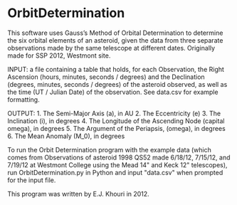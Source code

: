 # OrbitDetermination
This software uses Gauss’s Method of Orbital Determination to determine the six orbital elements of an asteroid, given the data from three separate observations made by the same telescope at different dates. Originally made for SSP 2012, Westmont site.

INPUT: a file containing a table that holds, for each Observation, the Right Ascension (hours, minutes, seconds / degrees) and the Declination (degrees, minutes, seconds / degrees) of the asteroid observed, as well as the time (UT / Julian Date) of the observation. See data.csv for example formatting.

OUTPUT: 
	1. The Semi-Major Axis (a), in AU
	2. The Eccentricity (e)
	3. The Inclination (i), in degrees
	4. The Longitude of the Ascending Node (capital omega), in degrees
	5. The Argument of the Periapsis, (omega), in degrees
	6. The Mean Anomaly (M_0), in degrees

To run the Orbit Determination program with the example data (which comes from Observations of asteroid 1998 QS52 made 6/18/12, 7/15/12, and 7/19/12 at Westmont College using the Mead 14" and Keck 12" telescopes), run OrbitDetermination.py in Python and input "data.csv" when prompted for the input file.

This program was written by E.J. Khouri in 2012.
